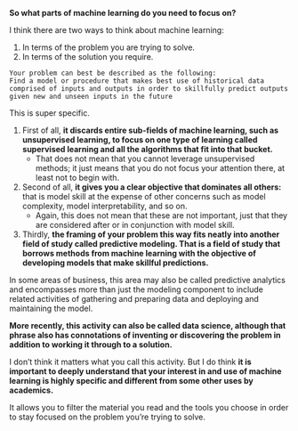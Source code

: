 **So what parts of machine learning do you need to focus on?**

I think there are two ways to think about machine learning:

1.  In terms of the problem you are trying to solve.
2.  In terms of the solution you require.

```ad-example
Your problem can best be described as the following:
Find a model or procedure that makes best use of historical data comprised of inputs and outputs in order to skillfully predict outputs given new and unseen inputs in the future
```

This is super specific.

1) First of all, **it discards entire sub-fields of machine learning, such as unsupervised learning, to focus on one type of learning called supervised learning and all the algorithms that fit into that bucket.**
	- That does not mean that you cannot leverage unsupervised methods; it just means that you do not focus your attention there, at least not to begin with.
2) Second of all, **it gives you a clear objective that dominates all others:** that is model skill at the expense of other concerns such as model complexity, model interpretability, and so on.
	- Again, this does not mean that these are not important, just that they are considered after or in conjunction with model skill.
3) Thirdly, **the framing of your problem this way fits neatly into another field of study called predictive modeling. That is a field of study that borrows methods from machine learning with the objective of developing models that make skillful predictions.**

In some areas of business, this area may also be called predictive analytics and encompasses more than just the modeling component to include related activities of gathering and preparing data and deploying and maintaining the model.

**More recently, this activity can also be called data science, although that phrase also has connotations of inventing or discovering the problem in addition to working it through to a solution.**

I don’t think it matters what you call this activity. But I do think **it is important to deeply understand that your interest in and use of machine learning is highly specific and different from some other uses by academics.**

It allows you to filter the material you read and the tools you choose in order to stay focused on the problem you’re trying to solve.